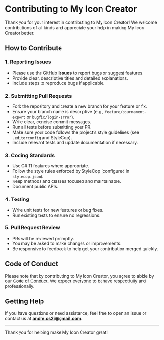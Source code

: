 # Contributing to My Icon Creator

Thank you for your interest in contributing to My Icon Creator! We welcome contributions of all kinds and appreciate your help in making My Icon Creator better.

## How to Contribute

### 1. Reporting Issues

- Please use the GitHub **Issues** to report bugs or suggest features.
- Provide clear, descriptive titles and detailed explanations.
- Include steps to reproduce bugs if applicable.

### 2. Submitting Pull Requests

- Fork the repository and create a new branch for your feature or fix.
- Ensure your branch name is descriptive (e.g., `feature/tournament-export` or `bugfix/login-error`).
- Write clear, concise commit messages.
- Run all tests before submitting your PR.
- Make sure your code follows the project’s style guidelines (see `.editorconfig` and StyleCop).
- Include relevant tests and update documentation if necessary.

### 3. Coding Standards

- Use C# 11 features where appropriate.
- Follow the style rules enforced by StyleCop (configured in `stylecop.json`).
- Keep methods and classes focused and maintainable.
- Document public APIs.

### 4. Testing

- Write unit tests for new features or bug fixes.
- Run existing tests to ensure no regressions.

### 5. Pull Request Review

- PRs will be reviewed promptly.
- You may be asked to make changes or improvements.
- Be responsive to feedback to help get your contribution merged quickly.

## Code of Conduct

Please note that by contributing to My Icon Creator, you agree to abide by our [Code of Conduct](CODE_OF_CONDUCT.md). We expect everyone to behave respectfully and professionally.

## Getting Help

If you have questions or need assistance, feel free to open an issue or contact us at **andre.cs2i@gmail.com**.

---

Thank you for helping make My Icon Creator great!
